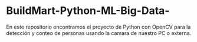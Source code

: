 # BuildMart-Python-ML-Big-Data-
En este repositorio encontramos el proyecto de Python con OpenCV para la detección y conteo de personas usando la camara de nuestro PC o externa.
